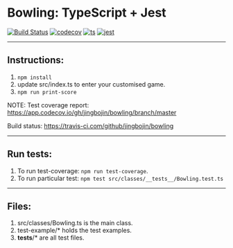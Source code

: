 # Bowling: TypeScript + Jest
[![Build Status](https://travis-ci.com/jingbojin/bowling.svg?branch=master)](https://travis-ci.com/jingbojin/bowling)
[![codecov](https://codecov.io/gh/jingbojin/bowling/branch/master/graph/badge.svg)](https://codecov.io/gh/jingbojin/bowling)
[![ts](https://badgen.net/badge/-/TypeScript/blue?icon=typescript&label)](https://www.typescriptlang.org)
[![jest](https://jestjs.io/img/jest-badge.svg)](https://github.com/facebook/jest)

***
## Instructions:
1. `npm install`
2. update src/index.ts to enter your customised game.
3. `npm run print-score`

NOTE:
Test coverage report:
https://app.codecov.io/gh/jingbojin/bowling/branch/master

Build status:
https://travis-ci.com/github/jingbojin/bowling

***
## Run tests:
1. To run test-coverage: `npm run test-coverage`.
2. To run particular test: `npm test src/classes/__tests__/Bowling.test.ts`

***
## Files:
1. src/classes/Bowling.ts is the main class.
2. test-example/* holds the test examples.
3. __tests__/* are all test files.
